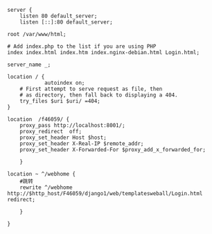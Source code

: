 

	server {
		listen 80 default_server;
		listen [::]:80 default_server;
	
	root /var/www/html;
	
	# Add index.php to the list if you are using PHP
	index index.html index.htm index.nginx-debian.html Login.html;
	
	server_name _;
	
	location / {
	            autoindex on;
		# First attempt to serve request as file, then
		# as directory, then fall back to displaying a 404.
		try_files $uri $uri/ =404;
	}
	
	location  /f46059/ {
	    proxy_pass http://localhost:8001/;
	    proxy_redirect  off;
	    proxy_set_header Host $host;
	    proxy_set_header X-Real-IP $remote_addr;
	    proxy_set_header X-Forwarded-For $proxy_add_x_forwarded_for;
	
	    }
	
	location ~ ^/webhome {
	    #跳转
	    rewrite ^/webhome  http://$http_host/F46059/django1/web/templatesweball/Login.html redirect;
	    
	    }
	
	}
